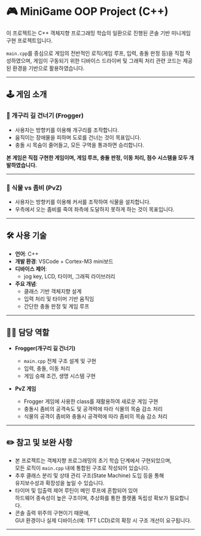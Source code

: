 # 🎮 MiniGame OOP Project (C++)

이 프로젝트는 C++ 객체지향 프로그래밍 학습의 일환으로 진행된 콘솔 기반 미니게임 구현 프로젝트입니다.

`main.cpp`를 중심으로 게임의 전반적인 로직(게임 루프, 입력, 충돌 판정 등)을 직접 작성하였으며, 게임이 구동되기 위한 디바이스 드라이버 및 그래픽 처리 관련 코드는 제공된 환경을 기반으로 활용하였습니다.

---

## 🕹️ 게임 소개

### 🐸 개구리 길 건너기 (Frogger)

- 사용자는 방향키를 이용해 개구리를 조작합니다.
- 움직이는 장애물을 피하며 도로를 건너는 것이 목표입니다.
- 충돌 시 목숨이 줄어들고, 모든 구역을 통과하면 승리합니다.

**본 게임은 직접 구현한 게임이며, 게임 루프, 충돌 판정, 이동 처리, 점수 시스템을 모두 개발하였습니다.**

---

### 🌿 식물 vs 좀비 (PvZ)

- 사용자는 방향키를 이용해 커서를 조작하여 식물을 설치합니다.
- 우측에서 오는 좀비를 죽여 좌측에 도달하지 못하게 하는 것이 목표입니다.

---

## 🛠️ 사용 기술

- **언어**: C++
- **개발 환경**: VSCode + Cortex-M3 mini보드
- **디바이스 제어**:
  - jog key, LCD, 타이머, 그래픽 라이브러리
- **주요 개념**:
  - 클래스 기반 객체지향 설계
  - 입력 처리 및 타이머 기반 움직임
  - 간단한 충돌 판정 및 게임 루프

---

## 👨‍💻 담당 역할

- **Frogger(개구리 길 건너기)**
  - `main.cpp` 전체 구조 설계 및 구현
  - 입력, 충돌, 이동 처리
  - 게임 승패 조건, 생명 시스템 구현

- **PvZ 게임**
  - Frogger 게임에 사용한 class를 재활용하여 새로운 게임 구현
  - 충돌시 좀비의 공격속도 및 공격력에 따라 식물의 목숨 감소 처리
  - 식물의 공격이 좀비와 충돌시 공격력에 따라 좀비의 목숨 감소 처리

---

## ✏️ 참고 및 보완 사항

- 본 프로젝트는 객체지향 프로그래밍의 초기 학습 단계에서 구현되었으며,  
  모든 로직이 `main.cpp` 내에 통합된 구조로 작성되어 있습니다.
- 추후 클래스 분리 및 상태 관리 구조(State Machine) 도입 등을 통해  
  유지보수성과 확장성을 높일 수 있습니다.
- 타이머 및 입출력 제어 루틴이 메인 루프에 혼합되어 있어  
  하드웨어 종속성이 높은 구조이며, 추상화를 통한 플랫폼 독립성 확보가 필요합니다.
- 콘솔 출력 위주의 구현이기 때문에,  
  GUI 환경이나 실제 디바이스(예: TFT LCD)로의 확장 시 구조 개선이 요구됩니다.

---


